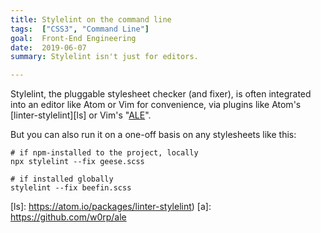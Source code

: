 ```yaml
---
title: Stylelint on the command line
tags:  ["CSS3", "Command Line"]
goal:  Front-End Engineering
date:  2019-06-07
summary: Stylelint isn't just for editors.

---
```


Stylelint, the pluggable stylesheet checker (and fixer), is often
integrated into an editor like Atom or Vim for convenience, via plugins
like Atom's [linter-stylelint][ls] or Vim's "[ALE](a)".

But you can also run it on a one-off basis on any stylesheets like this:

    # if npm-installed to the project, locally
    npx stylelint --fix geese.scss

    # if installed globally
    stylelint --fix beefin.scss

[ls]: https://atom.io/packages/linter-stylelint)
[a]: https://github.com/w0rp/ale
